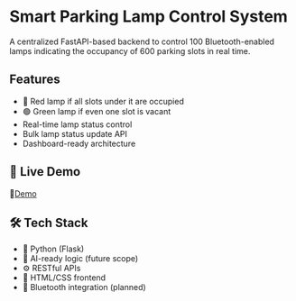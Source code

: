 # Smart Parking Lamp Control System
A centralized FastAPI-based backend to control 100 Bluetooth-enabled lamps indicating the occupancy of 600 parking slots in real time. 

##  Features
- 🔴 Red lamp if all slots under it are occupied
- 🟢 Green lamp if even one slot is vacant
- Real-time lamp status control
- Bulk lamp status update API
- Dashboard-ready architecture

## 🚀 Live Demo
🔗[Demo](https://smart-parking-lamp-control-system-2.onrender.com)
## 🛠️ Tech Stack
- 🐍 Python (Flask)
- 🧠 AI-ready logic (future scope)
- ⚙️ RESTful APIs
- 🎨 HTML/CSS frontend
- 📡 Bluetooth integration (planned)





